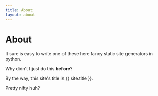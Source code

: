 ```yaml
---
title: About 
layout: about 
---
```


# About 

It sure is easy to write one of these here fancy static site generators in python.

Why didn't I just do this **before**?

By the way, this site's title is {{ site.title }}.

Pretty nifty huh?
